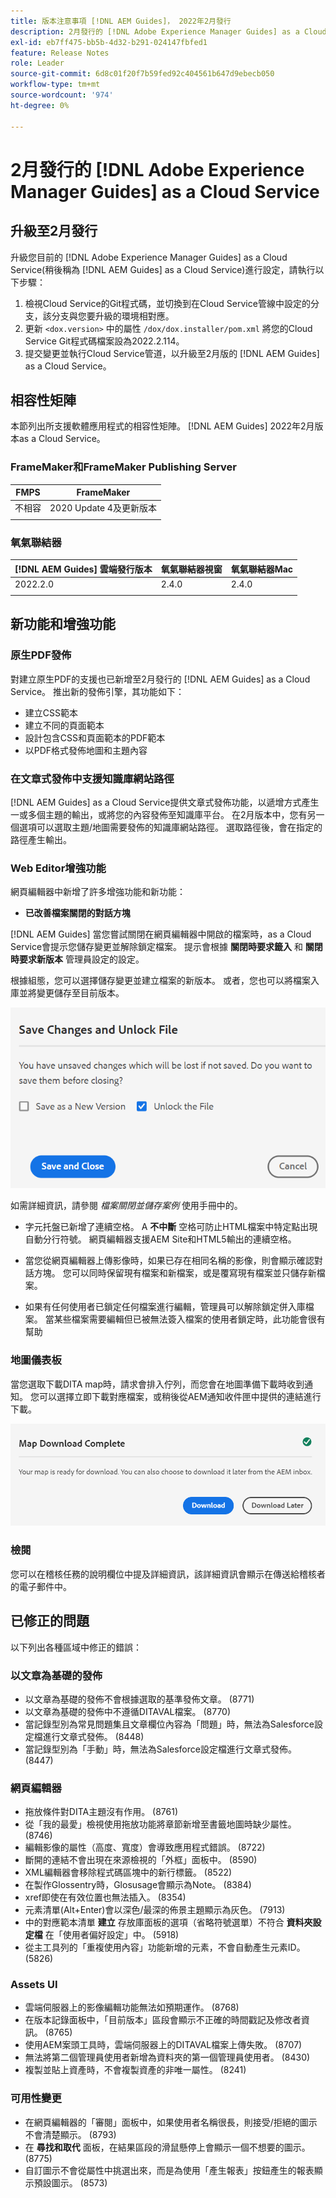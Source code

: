 ```yaml
---
title: 版本注意事項 [!DNL AEM Guides]， 2022年2月發行
description: 2月發行的 [!DNL Adobe Experience Manager Guides] as a Cloud Service
exl-id: eb7ff475-bb5b-4d32-b291-024147fbfed1
feature: Release Notes
role: Leader
source-git-commit: 6d8c01f20f7b59fed92c404561b647d9ebecb050
workflow-type: tm+mt
source-wordcount: '974'
ht-degree: 0%

---
```


# 2月發行的 [!DNL Adobe Experience Manager Guides] as a Cloud Service

## 升級至2月發行

升級您目前的 [!DNL Adobe Experience Manager Guides] as a Cloud Service(稍後稱為 [!DNL AEM Guides] as a Cloud Service)進行設定，請執行以下步驟：
1. 檢視Cloud Service的Git程式碼，並切換到在Cloud Service管線中設定的分支，該分支與您要升級的環境相對應。
1. 更新 `<dox.version>` 中的屬性 `/dox/dox.installer/pom.xml` 將您的Cloud Service Git程式碼檔案設為2022.2.114。
1. 提交變更並執行Cloud Service管道，以升級至2月版的 [!DNL AEM Guides] as a Cloud Service。

## 相容性矩陣

本節列出所支援軟體應用程式的相容性矩陣。 [!DNL AEM Guides] 2022年2月版本as a Cloud Service。

### FrameMaker和FrameMaker Publishing Server

| FMPS | FrameMaker |
| --- | --- |
| 不相容 | 2020 Update 4及更新版本 |
| | |


### 氧氣聯結器

| [!DNL AEM Guides] 雲端發行版本 | 氧氣聯結器視窗 | 氧氣聯結器Mac |
| --- | --- | --- |
| 2022.2.0 | 2.4.0 | 2.4.0 |
|  |  |  |


## 新功能和增強功能

### 原生PDF發佈

對建立原生PDF的支援也已新增至2月發行的 [!DNL AEM Guides] as a Cloud Service。 推出新的發佈引擎，其功能如下：
* 建立CSS範本
* 建立不同的頁面範本
* 設計包含CSS和頁面範本的PDF範本
* 以PDF格式發佈地圖和主題內容

### 在文章式發佈中支援知識庫網站路徑

[!DNL AEM Guides] as a Cloud Service提供文章式發佈功能，以遞增方式產生一或多個主題的輸出，或將您的內容發佈至知識庫平台。 在2月版本中，您有另一個選項可以選取主題/地圖需要發佈的知識庫網站路徑。 選取路徑後，會在指定的路徑產生輸出。

### Web Editor增強功能

網頁編輯器中新增了許多增強功能和新功能：

* **已改善檔案關閉的對話方塊**

[!DNL AEM Guides] 當您嘗試關閉在網頁編輯器中開啟的檔案時，as a Cloud Service會提示您儲存變更並解除鎖定檔案。 提示會根據 **關閉時要求籤入** 和 **關閉時要求新版本** 管理員設定的設定。

根據組態，您可以選擇儲存變更並建立檔案的新版本。 或者，您也可以將檔案入庫並將變更儲存至目前版本。

![檔案關閉](assets/file-close-save-changes-unlock.png)

如需詳細資訊，請參閱 *檔案關閉並儲存案例* 使用手冊中的。

* 字元托盤已新增了連續空格。  A **不中斷** 空格可防止HTML檔案中特定點出現自動分行符號。 網頁編輯器支援AEM Site和HTML5輸出的連續空格。

* 當您從網頁編輯器上傳影像時，如果已存在相同名稱的影像，則會顯示確認對話方塊。 您可以同時保留現有檔案和新檔案，或是覆寫現有檔案並只儲存新檔案。

* 如果有任何使用者已鎖定任何檔案進行編輯，管理員可以解除鎖定併入庫檔案。 當某些檔案需要編輯但已被無法簽入檔案的使用者鎖定時，此功能會很有幫助

### 地圖儀表板

當您選取下載DITA map時，請求會排入佇列，而您會在地圖準備下載時收到通知。 您可以選擇立即下載對應檔案，或稍後從AEM通知收件匣中提供的連結進行下載。

![地圖下載](assets/download-map-prompt.png)

### 檢閱

您可以在稽核任務的說明欄位中提及詳細資訊，該詳細資訊會顯示在傳送給稽核者的電子郵件中。

## 已修正的問題

以下列出各種區域中修正的錯誤：

### 以文章為基礎的發佈

* 以文章為基礎的發佈不會根據選取的基準發佈文章。 (8771)
* 以文章為基礎的發佈中不遵循DITAVAL檔案。 (8770)
* 當記錄型別為常見問題集且文章欄位內容為「問題」時，無法為Salesforce設定檔進行文章式發佈。 (8448)
* 當記錄型別為「手動」時，無法為Salesforce設定檔進行文章式發佈。 (8447)

### 網頁編輯器

* 拖放條件對DITA主題沒有作用。 (8761)
* 從「我的最愛」檢視使用拖放功能將章節新增至書籤地圖時缺少屬性。 (8746)
* 編輯影像的屬性（高度、寬度）會導致應用程式錯誤。 (8722)
* 斷開的連結不會出現在來源檢視的「外框」面板中。 (8590)
* XML編輯器會移除程式碼區塊中的新行標籤。 (8522)
* 在製作Glossentry時，Glosusage會顯示為Note。 (8384)
* xref即使在有效位置也無法插入。 (8354)
* 元素清單(Alt+Enter)會以深色/最深的佈景主題顯示為灰色。 (7913)
* 中的對應範本清單 **建立** 存放庫面板的選項（省略符號選單）不符合 **資料夾設定檔** 在「使用者偏好設定」中。 (5918)
* 從主工具列的「重複使用內容」功能新增的元素，不會自動產生元素ID。 (5826)

### Assets UI

* 雲端伺服器上的影像編輯功能無法如預期運作。 (8768)
* 在版本記錄面板中，「目前版本」區段會顯示不正確的時間戳記及修改者資訊。 (8765)
* 使用AEM案頭工具時，雲端伺服器上的DITAVAL檔案上傳失敗。 (8707)
* 無法將第二個管理員使用者新增為資料夾的第一個管理員使用者。 (8430)
* 複製並貼上資產時，不會複製資產的非唯一屬性。 (8241)

### 可用性變更

* 在網頁編輯器的「審閱」面板中，如果使用者名稱很長，則接受/拒絕的圖示不會清楚顯示。 (8793)
* 在 **尋找和取代** 面板，在結果區段的滑鼠懸停上會顯示一個不想要的圖示。 (8775)
* 自訂圖示不會從屬性中挑選出來，而是為使用「產生報表」按鈕產生的報表顯示預設圖示。 (8573)
